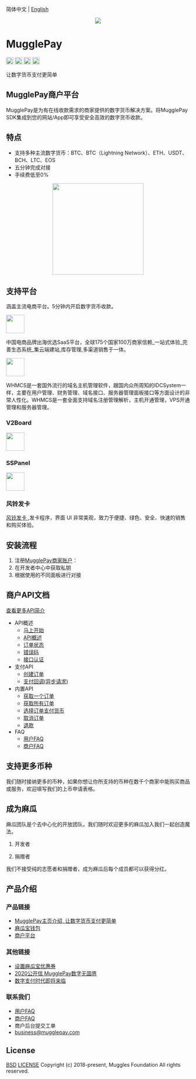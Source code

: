 简体中文 | [English](/README.md)

<p align="center">
  <a href=" https://www.mugglepay.com">
    <img src="https://dcdn.mugglepay.com/dt/pay/logo/mplogo1.png" />
  </a>
</p>

# MugglePay

<img src="http://dcdn.mugglepay.com/pay/media/git/git-license.png" height="20px" /></a>
<img src="http://dcdn.mugglepay.com/pay/media/git/git-build.png" height="20px" /></a>
<img src="http://dcdn.mugglepay.com/pay/media/git/git-codecov.png" height="20px" /></a>
<img src="http://dcdn.mugglepay.com/pay/media/git/git-build.png" height="20px" /></a>

让数字货币支付更简单

## MugglePay商户平台
MugglePay是为有在线收款需求的商家提供的数字货币解决方案。将MugglePay SDK集成到您的网站/App即可享受安全高效的数字货币收款。

## 特点
 - 支持多种主流数字货币：BTC、BTC（Lightning Network）、ETH、USDT、BCH、LTC、EOS
 - 五分钟完成对接
 - 手续费低至0%

<p align="center">
<img src="https://dcdn.mugglepay.com/pay/media/git/cryptos.png" width="250px"/>
</p>

## 支持平台

涵盖主流电商平台。5分钟内开启数字货币收款。


<a href="https://medium.com/@mugglepay/mugglepay-crypto-payment-plugin-launches-on-shopify-6904f3c3eca">
<img src="https://dcdn.mugglepay.com/pay/media/git/shopify.png" height="50px" style="padding-right: 50px;"/>  
</a>

中国电商品牌出海优选SaaS平台，全球175个国家100万商家信赖_一站式体验_完善生态系统_集云端建站,库存管理,多渠道销售于一体。


<a href="https://github.com/bitpaydev/bitpayxForWHMCS">
<img src="https://dcdn.mugglepay.com/pay/media/git/whmcs.png" height="50px" style="padding-right: 50px;"/>
</a>

WHMCS是一套国外流行的域名主机管理软件，跟国内众所周知的IDCSystem一样，主要在用户管理、财务管理、域名接口、服务器管理面板接口等方面设计的非常人性化。WHMCS是一套全面支持域名注册管理解析，主机开通管理，VPS开通管理和服务器管理。

### V2Board

<a href="https://github.com/v2board/v2board">
<img src="https://camo.githubusercontent.com/15b835c7ce768a70a7a3c6d9505f895293e92692/68747470733a2f2f757365722d676f6c642d63646e2e786974752e696f2f323031392f31312f31382f313665376631633339623539653532623f773d35303026683d35303026663d706e6726733d3835303535" height="50px" style="padding-right: 50px;"/>
</a>

### SSPanel

<a href="https://github.com/bitpaydev/bitpayx/tree/master/bitpayx">
<img src="https://dcdn.mugglepay.com/pay/media/git/sspanel.png" height="50px" style="padding-right: 50px;"/>
</a>

### 风铃发卡
<a href="https://github.com/Tai7sy/card-gateway/tree/master/Pay/MugglePay">
风铃发卡
</a>,发卡程序，界面 UI 非常美观，致力于便捷、绿色、安全、快速的销售和购买体验。



## 安装流程
1. 注册[MugglePay商家账户](https://merchants.mugglepay.com/user/register?ref=MP37E56967)：
2. 在开发者中心中获取私钥
3. 根据使用的不同面板进行对接


## 商户API文档

[查看更多API简介](/API)
  - API概述
    - [马上开始](/API/faq/GetStarted.md)
    - [API概述](/API/faq/Overview.md)
    - [订单状态](/API/basic/OrderStatus.md)
    - [错误码](/API/basic/ErrorCodes.md)
    - [接口认证](/API/basic/Authentication.md)
  - 支付API
    - [创建订单](/API/order/CreateOrder.md)
    - [支付回调(异步请求)](/API/order/PaymentCallback.md)
  - 内置API
    - [获取一个订单](/API/order/GetOrder.md)
    - [获取所有订单](/API/order/GetOrders.md)
    - [选择订单支付货币](/API/order/CheckoutOrder.md)
    - [取消订单](/API/order/CancelOrder.md)
    - [退款](/API/order/Refund.md)
  - FAQ
    - [用户FAQ](/API/faq/CustomerFAQ.md)
    - [商户FAQ](/API/faq/MerchantFAQ.md)

## 支持更多币种
我们随时接纳更多的币种，如果你想让你所支持的币种在数千个商家中能购买商品或服务，欢迎填写我们的上币申请表格。

## 成为麻瓜
麻瓜团队是个去中心化的开放团队，我们随时欢迎更多的麻瓜加入我们一起创造魔法。

1. 开发者

2. 捐赠者

我们不接受纯的志愿者和捐赠者，成为麻瓜后每个成员都可以获得分红。


## 产品介绍

### 产品链接

 - [MugglePay主页介绍, 让数字货币支付更简单](https://www.mugglepay.com)
 - [麻瓜宝钱包](https://wallet.mugglepay.com)
 - [商户平台](https://merchants.mugglepay.com)

### 其他链接

 - [设置麻瓜宝优惠券](/blogs/coupon.md)
 - [2020公开信 MugglePay数字无国界](/blogs/ALetterTo2020.md)
 - [数字支付时代即将来临](/blogs/DigitalPayment.md)

### 联系我们
 - [用户FAQ](/API/faq/CustomerFAQ.md)
 - [商户FAQ](/API/faq/MerchantFAQ.md)
 - 商户后台提交工单
 - business@mugglepay.com

## License
[BSD](https://www.wikiwand.com/en/BSD_licenses)
[LICENSE](/LICENSE)
Copyright (c) 2018-present, Muggles Foundation All rights reserved.
